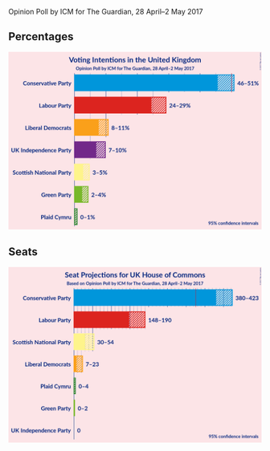 Opinion Poll by ICM for The Guardian, 28 April–2 May 2017

## Percentages

![Percentages](2017-05-02-ICM.png "Percentages")

## Seats

![Seats](2017-05-02-ICM-seats.png "Seats")


